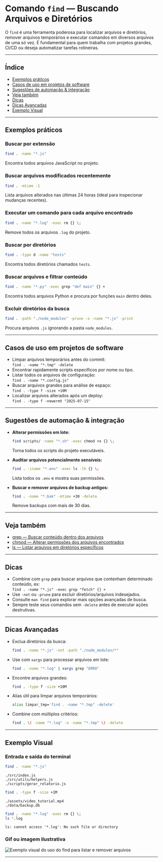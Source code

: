 # Comando `find` — Buscando Arquivos e Diretórios

O `find` é uma ferramenta poderosa para localizar arquivos e diretórios, remover arquivos temporários e executar comandos em diversos arquivos de uma só vez. É fundamental para quem trabalha com projetos grandes, CI/CD ou deseja automatizar tarefas rotineiras.

---

## Índice

- [Exemplos práticos](#exemplos-práticos)
- [Casos de uso em projetos de software](#casos-de-uso-em-projetos-de-software)
- [Sugestões de automação & integração](#sugestões-de-automação--integração)
- [Veja também](#veja-também)
- [Dicas](#dicas)
- [Dicas Avançadas](#dicas-avançadas)
- [Exemplo Visual](#exemplo-visual)

---

## Exemplos práticos

### Buscar por extensão

```bash
find . -name "*.js"
```
Encontra todos arquivos JavaScript no projeto.

### Buscar arquivos modificados recentemente

```bash
find . -mtime -1
```
Lista arquivos alterados nas últimas 24 horas (ideal para inspecionar mudanças recentes).

### Executar um comando para cada arquivo encontrado

```bash
find . -name "*.log" -exec rm {} \;
```
Remove todos os arquivos `.log` do projeto.

### Buscar por diretórios

```bash
find . -type d -name "tests"
```
Encontra todos diretórios chamados `tests`.

### Buscar arquivos e filtrar conteúdo

```bash
find . -name "*.py" -exec grep "def main" {} +
```
Encontra todos arquivos Python e procura por funções `main` dentro deles.

### Excluir diretórios da busca

```bash
find . -path "./node_modules" -prune -o -name "*.js" -print
```
Procura arquivos `.js` ignorando a pasta `node_modules`.

---

## Casos de uso em projetos de software

- Limpar arquivos temporários antes do commit:  
  `find . -name "*.tmp" -delete`
- Encontrar rapidamente scripts específicos por nome ou tipo.
- Listar todos os arquivos de configuração:  
  `find . -name "*.config.js"`
- Buscar arquivos grandes para análise de espaço:  
  `find . -type f -size +10M`
- Localizar arquivos alterados após um deploy:  
  `find . -type f -newermt "2025-07-15"`

---

## Sugestões de automação & integração

- **Alterar permissões em lote:**
  ```bash
  find scripts/ -name "*.sh" -exec chmod +x {} \;
  ```
  Torna todos os scripts do projeto executáveis.

- **Auditar arquivos potencialmente sensíveis:**
  ```bash
  find . -iname "*.env" -exec ls -lh {} \;
  ```
  Lista todos os `.env` e mostra suas permissões.

- **Buscar e remover arquivos de backup antigos:**
  ```bash
  find . -name "*.bak" -mtime +30 -delete
  ```
  Remove backups com mais de 30 dias.

---

## Veja também

- [grep — Buscar conteúdo dentro dos arquivos](grep.md)
- [chmod — Alterar permissões dos arquivos encontrados](chmod.md)
- [ls — Listar arquivos em diretórios específicos](ls.md)

---

## Dicas

- Combine com `grep` para buscar arquivos que contenham determinado conteúdo, ex:  
  `find . -name "*.js" -exec grep "fetch" {} +`
- Use `-not` ou `-prune` para excluir diretórios/arquivos indesejados.
- Consulte `man find` para explorar mais opções avançadas de busca.
- Sempre teste seus comandos sem `-delete` antes de executar ações destrutivas.

---

## Dicas Avançadas

- Exclua diretórios da busca:
  ```bash
  find . -name "*.js" -not -path "./node_modules/*"
  ```

- Use com `xargs` para processar arquivos em lote:
  ```bash
  find . -name "*.log" | xargs grep "ERRO"
  ```

- Encontre arquivos grandes:
  ```bash
  find . -type f -size +10M
  ```

- Alias útil para limpar arquivos temporários:
  ```bash
  alias limpar_tmp='find . -name "*.tmp" -delete'
  ```

- Combine com múltiplos critérios:
  ```bash
  find . \( -name "*.log" -o -name "*.tmp" \) -delete
  ```

---

## Exemplo Visual

### Entrada e saída do terminal

```bash
find . -name "*.js"
```
```
./src/index.js
./src/utils/helpers.js
./scripts/gerar_relatorio.js
```

```bash
find . -type f -size +1M
```
```
./assets/video_tutorial.mp4
./data/backup.db
```

```bash
find . -name "*.log" -exec rm {} \;
ls *.log
```
```
ls: cannot access '*.log': No such file or directory
```

### Gif ou imagem ilustrativa

![Exemplo visual do uso do find para listar e remover arquivos](../assets/find-exemplo.gif)

---
